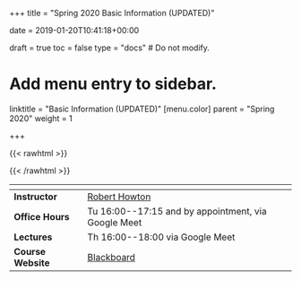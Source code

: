 +++
title = "Spring 2020 Basic Information (UPDATED)"

date = 2019-01-20T10:41:18+00:00

draft = true
toc = false
type = "docs"  # Do not modify.

# Add menu entry to sidebar.
linktitle = "Basic Information (UPDATED)"
[menu.color]
  parent = "Spring 2020"
  weight = 1

+++

{{< rawhtml >}}
<style>
  a:active,
  a:focus,
  a:hover {
    color: #9b9b9b;
    /* color: #ffdbdc; */
  }
</style>
{{< /rawhtml >}}

|<span>                 |                                          |
|------------------     | -----------------------------------------|
| **Instructor**        | [Robert Howton <i class="far fa-envelope"></i>](mailto:rhowton@ku.edu.tr)                                      |
| **Office Hours**      | Tu 16:00--17:15 and by appointment, via Google Meet        |
| **Lectures**          | Th 16:00--18:00 via Google Meet          |
| **Course Website**    | [Blackboard](https://ku.blackboard.com/) |
